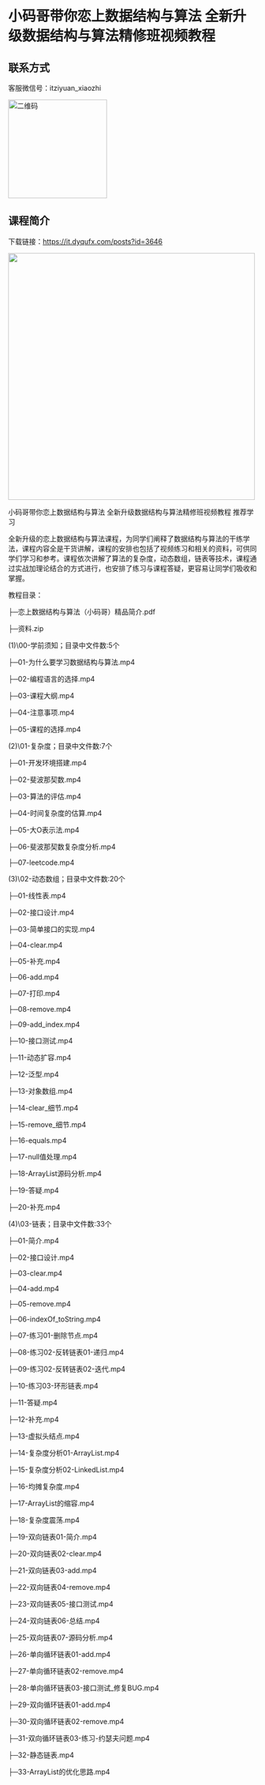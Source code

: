 # 小码哥带你恋上数据结构与算法 全新升级数据结构与算法精修班视频教程

## 联系方式

客服微信号：itziyuan_xiaozhi

<img src="https://ziyuanyun.oss-cn-guangzhou.aliyuncs.com/common/20240614073449/666b82192834a.jpg" width="200" height="200" alt="二维码">

## 课程简介

下载链接：https://it.dyqufx.com/posts?id=3646

<img src="https://ziyuanyun.oss-cn-guangzhou.aliyuncs.com/yun/20240515185247/664493ff310b9.jpg" width="500" alt="">

  

 小码哥带你恋上数据结构与算法 全新升级数据结构与算法精修班视频教程 推荐学习

 全新升级的恋上数据结构与算法课程，为同学们阐释了数据结构与算法的干练学法，课程内容全是干货讲解，课程的安排也包括了视频练习和相关的资料，可供同学们学习和参考。课程依次讲解了算法的复杂度，动态数组，链表等技术，课程通过实战加理论结合的方式进行，也安排了练习与课程答疑，更容易让同学们吸收和掌握。

 教程目录：

 ├─恋上数据结构与算法（小码哥）精品简介.pdf

 ├─资料.zip

 (1)\00-学前须知；目录中文件数:5个

 ├─01-为什么要学习数据结构与算法.mp4

 ├─02-编程语言的选择.mp4

 ├─03-课程大纲.mp4

 ├─04-注意事项.mp4

 ├─05-课程的选择.mp4

 (2)\01-复杂度；目录中文件数:7个

 ├─01-开发环境搭建.mp4

 ├─02-斐波那契数.mp4

 ├─03-算法的评估.mp4

 ├─04-时间复杂度的估算.mp4

 ├─05-大O表示法.mp4

 ├─06-斐波那契数复杂度分析.mp4

 ├─07-leetcode.mp4

 (3)\02-动态数组；目录中文件数:20个

 ├─01-线性表.mp4

 ├─02-接口设计.mp4

 ├─03-简单接口的实现.mp4

 ├─04-clear.mp4

 ├─05-补充.mp4

 ├─06-add.mp4

 ├─07-打印.mp4

 ├─08-remove.mp4

 ├─09-add_index.mp4

 ├─10-接口测试.mp4

 ├─11-动态扩容.mp4

 ├─12-泛型.mp4

 ├─13-对象数组.mp4

 ├─14-clear_细节.mp4

 ├─15-remove_细节.mp4

 ├─16-equals.mp4

 ├─17-null值处理.mp4

 ├─18-ArrayList源码分析.mp4

 ├─19-答疑.mp4

 ├─20-补充.mp4

 (4)\03-链表；目录中文件数:33个

 ├─01-简介.mp4

 ├─02-接口设计.mp4

 ├─03-clear.mp4

 ├─04-add.mp4

 ├─05-remove.mp4

 ├─06-indexOf_toString.mp4

 ├─07-练习01-删除节点.mp4

 ├─08-练习02-反转链表01-递归.mp4

 ├─09-练习02-反转链表02-迭代.mp4

 ├─10-练习03-环形链表.mp4

 ├─11-答疑.mp4

 ├─12-补充.mp4

 ├─13-虚拟头结点.mp4

 ├─14-复杂度分析01-ArrayList.mp4

 ├─15-复杂度分析02-LinkedList.mp4

 ├─16-均摊复杂度.mp4

 ├─17-ArrayList的缩容.mp4

 ├─18-复杂度震荡.mp4

 ├─19-双向链表01-简介.mp4

 ├─20-双向链表02-clear.mp4

 ├─21-双向链表03-add.mp4

 ├─22-双向链表04-remove.mp4

 ├─23-双向链表05-接口测试.mp4

 ├─24-双向链表06-总结.mp4

 ├─25-双向链表07-源码分析.mp4

 ├─26-单向循环链表01-add.mp4

 ├─27-单向循环链表02-remove.mp4

 ├─28-单向循环链表03-接口测试_修复BUG.mp4

 ├─29-双向循环链表01-add.mp4

 ├─30-双向循环链表02-remove.mp4

 ├─31-双向循环链表03-练习-约瑟夫问题.mp4

 ├─32-静态链表.mp4

 ├─33-ArrayList的优化思路.mp4

  